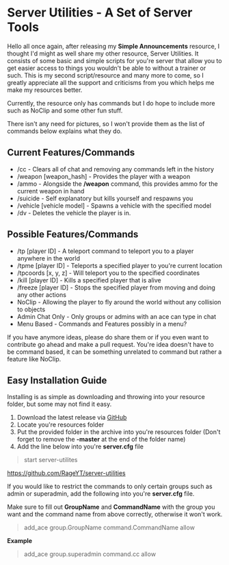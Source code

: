 # Server Utilities - A Set of Server Tools
Hello all once again, after releasing my **Simple Announcements** resource, I thought I'd might as well share my other resource, Server Utilities. It consists of some basic and simple scripts for you're server that allow you to get easier access to things you wouldn't be able to without a trainer or such. This is my second script/resource and many more to come, so I greatly appreciate all the support and criticisms from you which helps me make my resources better.

Currently, the resource only has commands but I do hope to include more such as NoClip and some other fun stuff.

There isn't any need for pictures, so I won't provide them as the list of commands below explains what they do.

## Current Features/Commands
- /cc - Clears all of chat and removing any commands left in the history
- /weapon [weapon_hash] - Provides the player with a weapon
- /ammo - Alongside the **/weapon** command, this provides ammo for the current weapon in hand
- /suicide - Self explanatory but kills yourself and respawns you
- /vehicle [vehicle model] - Spawns a vehicle with the specified model
- /dv - Deletes the vehicle the player is in.

## Possible Features/Commands
- /tp [player ID] - A teleport command to teleport you to a player anywhere in the world
- /tpme [player ID] - Teleports a specified player to you're current location
- /tpcoords [x, y, z] - Will teleport you to the specified coordinates
- /kill [player ID] - Kills a specified player that is alive
- /freeze [player ID] - Stops the specified player from moving and doing any other actions
- NoClip - Allowing the player to fly around the world without any collision to objects
- Admin Chat Only - Only groups or admins with an ace can type in chat
- Menu Based - Commands and Features possibly in a menu?

If you have anymore ideas, please do share them or if you even want to contribute go ahead and make a pull request. You're idea doesn't have to be command based, it can be something unrelated to command but rather a feature like NoClip.

## Easy Installation Guide
Installing is as simple as downloading and throwing into your resource folder, but some may not find it easy.

1. Download the latest release via [GitHub](https://github.com/RageYT/server-utilities/releases/latest)
2. Locate you're resources folder
3. Put the provided folder in the archive into you're resources folder (Don't forget to remove the **-master** at the end of the folder name)
4. Add the line below into you're **server.cfg** file

> start server-utilites

https://github.com/RageYT/server-utilities

If you would like to restrict the commands to only certain groups such as admin or superadmin, add the following into you're **server.cfg** file.

Make sure to fill out **GroupName** and **CommandName** with the group you want and the command name from above correctly, otherwise it won't work.

> add_ace group.GroupName command.CommandName allow

**Example**
> add_ace group.superadmin command.cc allow
